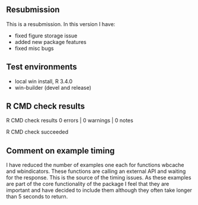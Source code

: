 ## Resubmission

This is a resubmission. In this version I have:

* fixed figure storage issue
* added new package features
* fixed misc bugs


## Test environments
* local win install, R 3.4.0
* win-builder (devel and release)

## R CMD check results
R CMD check results
0 errors | 0 warnings | 0 notes

R CMD check succeeded

## Comment on example timing

I have reduced the number of examples one each for functions wbcache and wbindicators.
These functions are calling an external API and waiting for the response. This is the source of the timing issues. As these examples 
are part of the core functionality of the package I feel that they are important and have decided to include them although they often
take longer than 5 seconds to return.

